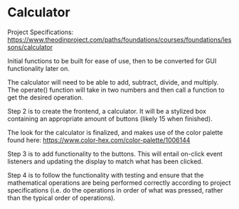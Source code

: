 # Calculator

Project Specifications: https://www.theodinproject.com/paths/foundations/courses/foundations/lessons/calculator

Initial functions to be built for ease of use, then to be converted for GUI functionality later on.

The calculator will need to be able to add, subtract, divide, and multiply. The operate() function will take in two numbers and then call a function to get the desired operation.

Step 2 is to create the frontend, a calculator. It will be a stylized box containing an appropriate amount of buttons (likely 15 when finished).

The look for the calculator is finalized, and makes use of the color palette found here: https://www.color-hex.com/color-palette/1006144

Step 3 is to add functionality to the buttons. This will entail on-click event listeners and updating the display to match what has been clicked.

Step 4 is to follow the functionality with testing and ensure that the mathematical operations are being performed correctly according to project specifications (i.e. do the operations in order of what was pressed, rather than the typical order of operations).
